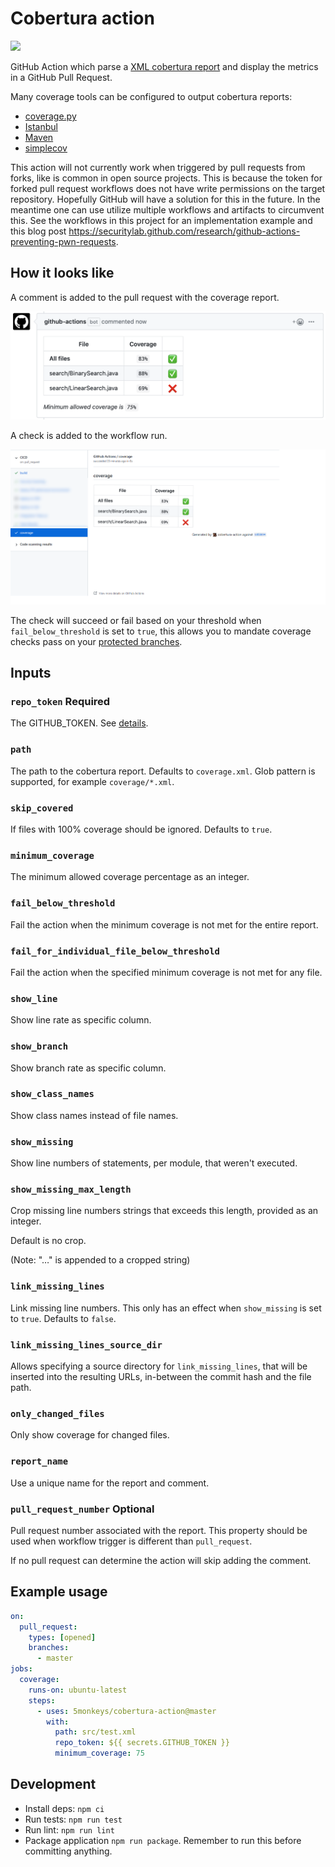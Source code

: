 # Cobertura action

![](https://github.com/5monkeys/cobertura-action/workflows/Test/badge.svg)

GitHub Action which parse a [XML cobertura report](http://cobertura.github.io/cobertura/) and display the metrics in a GitHub Pull Request.

Many coverage tools can be configured to output cobertura reports:

* [coverage.py](https://coverage.readthedocs.io/en/latest/cmd.html#xml-reporting)
* [Istanbul](https://istanbul.js.org/docs/advanced/alternative-reporters/#cobertura)
* [Maven](https://www.mojohaus.org/cobertura-maven-plugin/)
* [simplecov](https://github.com/colszowka/simplecov/blob/master/doc/alternate-formatters.md#simplecov-cobertura)

This action will not currently work when triggered by pull requests from forks, like is common in open source projects.
This is because the token for forked pull request workflows does not have write permissions on the target repository.
Hopefully GitHub will have a solution for this in the future. In the meantime one can use utilize multiple workflows and
artifacts to circumvent this. See the workflows in this project for an implementation example and this blog post https://securitylab.github.com/research/github-actions-preventing-pwn-requests.


## How it looks like

A comment is added to the pull request with the coverage report.

![alt text](img/comment.png "Pull request comment with metrics")

A check is added to the workflow run.

![alt text](img/check.png "Check with metrics")

The check will succeed or fail based on your threshold when `fail_below_threshold` is set to `true`, this allows you to mandate coverage checks pass on your [protected branches](https://docs.github.com/en/github/administering-a-repository/defining-the-mergeability-of-pull-requests/about-protected-branches).

## Inputs

### `repo_token` **Required**

The GITHUB_TOKEN. See [details](https://help.github.com/en/articles/virtual-environments-for-github-actions#github_token-secret).

### `path`

The path to the cobertura report. Defaults to `coverage.xml`. Glob pattern is supported, for example `coverage/*.xml`.

### `skip_covered`

If files with 100% coverage should be ignored. Defaults to `true`.

### `minimum_coverage`

The minimum allowed coverage percentage as an integer.

### `fail_below_threshold`

Fail the action when the minimum coverage is not met for the entire report.

### `fail_for_individual_file_below_threshold`

Fail the action when the specified minimum coverage is not met for any file.

### `show_line`

Show line rate as specific column.

### `show_branch`

Show branch rate as specific column.

### `show_class_names`

Show class names instead of file names.

### `show_missing`

Show line numbers of statements, per module, that weren't executed.

### `show_missing_max_length`

Crop missing line numbers strings that exceeds this length, provided as an integer.

Default is no crop.

(Note: "&hellip;" is appended to a cropped string)

### `link_missing_lines`

Link missing line numbers. This only has an effect when `show_missing` is set to `true`.
Defaults to `false`.

### `link_missing_lines_source_dir`

Allows specifying a source directory for `link_missing_lines`, that will be inserted
into the resulting URLs, in-between the commit hash and the file path.

### `only_changed_files`

Only show coverage for changed files.

### `report_name`

Use a unique name for the report and comment.

### `pull_request_number` **Optional**

Pull request number associated with the report. This property should be used when workflow trigger is different than `pull_request`.

If no pull request can determine the action will skip adding the comment.

## Example usage

```yaml
on:
  pull_request:
    types: [opened]
    branches:
      - master
jobs:
  coverage:
    runs-on: ubuntu-latest
    steps:
      - uses: 5monkeys/cobertura-action@master
        with:
          path: src/test.xml
          repo_token: ${{ secrets.GITHUB_TOKEN }}
          minimum_coverage: 75
```

## Development

- Install deps: `npm ci`
- Run tests: `npm run test`
- Run lint: `npm run lint`
- Package application `npm run package`. Remember to run this before committing anything.
